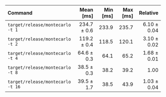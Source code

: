 | Command | Mean [ms] | Min [ms] | Max [ms] | Relative |
|:---|---:|---:|---:|---:|
| `target/release/montecarlo -t 1` | 234.7 ± 0.6 | 233.9 | 235.7 | 6.10 ± 0.04 |
| `target/release/montecarlo -t 2` | 119.2 ± 0.4 | 118.5 | 120.1 | 3.10 ± 0.02 |
| `target/release/montecarlo -t 4` | 64.6 ± 0.3 | 64.1 | 65.2 | 1.68 ± 0.01 |
| `target/release/montecarlo -t 8` | 38.5 ± 0.3 | 38.2 | 39.2 | 1.00 |
| `target/release/montecarlo -t 16` | 39.5 ± 1.7 | 38.5 | 43.9 | 1.03 ± 0.04 |
